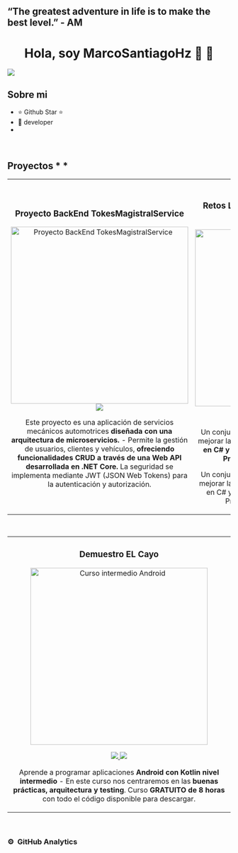 
## “The greatest adventure in life is to make the best level.” - AM


<div align="center">
<h1 align="center">Hola, soy <a color: white>MarcoSantiagoHz  </a> 🤖 👋</h1>

</div>
<img src="https://imgur.com/YpotvYv.png" >




## Sobre mi

- ⭐ Github Star ⭐ 
- 📲  developer
- 
<br>

## Proyectos * *
<table>
<tr>
<td width="50%">
<h3 align="center">Proyecto BackEnd TokesMagistralService</h3>
<div align="center">

<p>
<a href="https://github.com/MarcoAntonioSantiagoHz/BackMechanicalServiceTMS-" target="_blank"><img src="https://imgur.com/KWXhiYT.png" width="400" alt="Proyecto BackEnd TokesMagistralService"></a>
<img src="https://img.shields.io/badge/CÓDIGO-ff9?style=for-the-badge&logo=github&logoColor=black">
</a>
</a>
</p>
<p>Este proyecto es una aplicación de servicios mecánicos automotrices <strong>diseñada con una arquitectura de microservicios.</strong> - Permite la gestión de usuarios, clientes y vehículos, <strong>ofreciendo funcionalidades CRUD a través de una Web API desarrollada en .NET Core. </strong> La seguridad se implementa mediante JWT (JSON Web Tokens) para la autenticación y autorización.</p>
</div>
                                                                                      
</td>

<td width="50%">
<br>
<h3 align="center">Retos Logica Programacion Orientada A Objectos</h3>
<div align="center">                                       
<a href="https://github.com/MarcoAntonioSantiagoHz/Retos-POO-CSharp-Logica" target="_blank"><img src="https://imgur.com/uftmYVB.png" width="400" alt="Retos Logica Poo"></a>
<br>
<p>
<a href="https://github.com/ArisGuimera/SimpleAndroidMVVM" target="_blank">
<img src="https://img.shields.io/badge/C%C3%93DIGO-80ffaa?style=for-the-badge&logo=github&logoColor=black">
</a>

</p>
<p>Un conjunto de problemas y retos diseñados para mejorar la lógica de programación, <strong> implementados en C# y estructurados bajo los principios de la Programación Orientada a Objetos</strong>.</p>
</p>Un conjunto de problemas y retos diseñados para mejorar la lógica de programación, implementados en C# y estructurados bajo los principios de la Programación Orientada a Objetos.</p>
</div>                                                             
</table>                                                                                 
</div>
<br>

<table>
<tr>
<td width="50%">
<h3 align="center">Demuestro EL Cayo</h3>
<div align="center">
<a href="https://github.com/MarcoAntonioSantiagoHz/BackMechanicalServiceTMS-" target="_blank"><img src="https://i.imgur.com/V48W0sU.jpg" width="400" alt="Curso intermedio Android"></a>
<p>
<a href="https://github.com/ArisGuimera/Android-Expert-Intermedio" target="_blank">
<img src="https://img.shields.io/badge/CÓDIGO-ff9?style=for-the-badge&logo=github&logoColor=black">
</a>
<a href="https://youtu.be/UaR7GSNACsM" target="_blank">
<img src="https://img.shields.io/badge/-Youtube-green?style=for-the-badge&color=fbfc40">
</a>
</p>
<p>Aprende a programar aplicaciones <strong>Android con Kotlin nivel intermedio</strong> - En este curso nos centraremos en las <strong>buenas prácticas, arquitectura y testing</strong>. Curso <strong>GRATUITO de 8 horas</strong> con todo el código disponible para descargar.</p>
</div>
                                                                                      
</td>       

                                                                                      
</td>  
</table>                                                                                 
</div>
<br>

### ⚙️ &nbsp;GitHub Analytics



<!--
**MarcoAntonioSantiagoHz/MarcoAntonioSantiagoHz** is a ✨ _special_ ✨ repository because its `README.md` (this file) appears on your GitHub profile.

Here are some ideas to get you started:

- 🔭 I’m currently working on ...
- 🌱 I’m currently learning ...
- 👯 I’m looking to collaborate on ...
- 🤔 I’m looking for help with ...
- 💬 Ask me about ...
- 📫 How to reach me: ...
- 😄 Pronouns: ...
- ⚡ Fun fact: ...
-->
